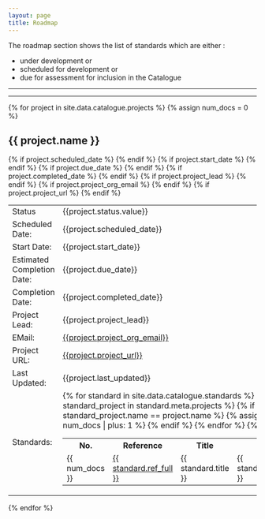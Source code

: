 ```yaml
---
layout: page
title: Roadmap
---
```

The roadmap section shows the list of standards which are either :
+ under development or
+ scheduled for development or
+ due for assessment for inclusion in the Catalogue

<script src="assets/vis/dist/vis.js"></script>
<link href="assets/vis/dist/vis.css" rel="stylesheet" type="text/css" />

<hr>
<div id="visualization"></div>
<hr>

<script type="text/javascript">
  // DOM element where the Timeline will be attached
  var container = document.getElementById('visualization');

  var options = {
      width: '100%',
      height: '100%',
      margin: {
        item : {
            horizontal : -1
        }
      },
      verticalScroll: true,
      zoomable: false
    };
    

  // Create a DataSet (allows two way data-binding)
  var items = new vis.DataSet([
{% for project in site.data.catalogue.projects %}
    {id:  '{{ project.bps_reference }}', title: '{{ project.bps_reference }} : {{project.name}}', content: '<a href="projects.html#{{ project.bps_reference }}--{{ project.name | slugify: 'ascii'}}">{{ project.name }}</a>', start: '{{ project.start_date }}', end: '{{ project.due_date }}'},
{% endfor %}
  ]);

  // Configuration for the Timeline
  var options = {};

  // Create a Timeline
  var timeline = new vis.Timeline(container, items, options);
</script>

{% for project in site.data.catalogue.projects %}
{% assign num_docs = 0 %}
## {{ project.name }}

<table>
  <tr>
    <td>Status</td>
    <td>{{project.status.value}}</td>
  </tr>
  {% if project.scheduled_date %}
    <tr>
      <td>Scheduled Date:</td>
      <td>{{project.scheduled_date}}</td>
    </tr>
  {% endif %}
  {% if project.start_date %}
    <tr>
      <td>Start Date:</td>
      <td>{{project.start_date}}</td>
    </tr>
  {% endif %}
  {% if project.due_date %}
    <tr>
      <td>Estimated Completion Date:</td>
      <td>{{project.due_date}}</td>
    </tr>
  {% endif %}
  {% if project.completed_date %}
    <tr>
      <td>Completion Date:</td>
      <td>{{project.completed_date}}</td>
    </tr>
  {% endif %}
  {% if project.project_lead %}
    <tr>
      <td>Project Lead:</td>
      <td>{{project.project_lead}}</td>
    </tr>
  {% endif %}
  {% if project.project_org_email %}
    <tr>
      <td>EMail:</td>
      <td><a href="mailto:{{project.project_org_email}}?subject={{project.name}}">{{project.project_org_email}}</a></td>
    </tr>
  {% endif %}
  {% if project.project_url %}
    <tr>
      <td>Project URL:</td>
      <td>
        <a href="{{project.project_url}}">{{project.project_url}}</a>
      </td>
    </tr>
  {% endif %}
  <tr>
    <td>Last Updated:</td>
    <td>{{project.last_updated}}</td>
  </tr>
  <tr>
    <td>Standards:</td>
    <td>
      <table>
        <tr><th>No.</th><th>Reference</th><th>Title</th><th>Status</th></tr>
        {% for standard in site.data.catalogue.standards %}
          {% for standard_project in standard.meta.projects %}
            {% if standard_project.name == project.name %}
              {% assign num_docs = num_docs | plus: 1 %}
              <tr>
                <td>{{ num_docs }}</td>
                <td><a href="{{ standard.permalink }}">{{ standard.ref_full }}</a></td><td>{{ standard.title }}</td>
                <td>{{ standard.status.value }}</td>
              </tr>
            {% endif %}
          {% endfor %}
        {% endfor %}
      </table>
    </td>
  </tr>
</table>
{% endfor %}






